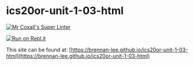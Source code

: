 # ics20or-unit-1-03-html

[![Mr Coxall's Super Linter](https://github.com/brennan-lee/ics20or-unit-1-03-html/workflows/Mr%20Coxall's%20Super%20Linter/badge.svg)](https://github.com/brennan-lee/ics20or-unit-1-03-html/actions/)

[![Run on Repl.it](https://repl.it/badge/github/<OWNER>/<REPOSITORY>)](https://repl.it/github/brennan-lee/ics20or-unit-1-03-html)

This site can be found at: [https://brennan-lee.github.io/ics20or-unit-1-03-html](https://brennan-lee.github.io/ics20or-unit-1-03-html)
